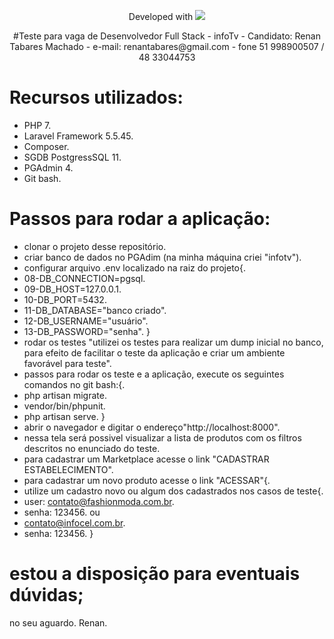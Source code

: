 <p align="center">Developed with <img src="https://laravel.com/assets/img/components/logo-laravel.svg"></p>

<p align="center">
#Teste para vaga de Desenvolvedor Full Stack - infoTv
 - Candidato: Renan Tabares Machado
 - e-mail: renantabares@gmail.com
 - fone 51 998900507 / 48 33044753
</p>

# Recursos utilizados:


- PHP 7.
- Laravel Framework 5.5.45.
- Composer.
- SGDB PostgressSQL 11.
- PGAdmin 4.
- Git bash.

# Passos para rodar a aplicação:

- clonar o projeto desse repositório.
- criar banco de dados no PGAdim (na minha máquina criei "infotv").
- configurar arquivo .env localizado na raiz do projeto{.
- 08-DB_CONNECTION=pgsql.
- 09-DB_HOST=127.0.0.1.
- 10-DB_PORT=5432.
- 11-DB_DATABASE="banco criado".
- 12-DB_USERNAME="usuário".
- 13-DB_PASSWORD="senha".
} 
- rodar os testes "utilizei os testes para realizar um dump inicial no banco, para efeito de facilitar o teste da aplicação e criar um ambiente favorável para teste". 
- passos para rodar os teste e a aplicação, execute os seguintes comandos no git bash:{.
- php artisan migrate.
- vendor/bin/phpunit.
- php artisan serve.
}
- abrir o navegador e digitar o endereço"http://localhost:8000".
- nessa tela será possivel visualizar a lista de produtos com os filtros descritos no enunciado do teste.
- para cadastrar um Marketplace acesse o link  "CADASTRAR ESTABELECIMENTO".
- para cadastrar um novo produto acesse o link "ACESSAR"{.
- utilize um cadastro novo ou algum dos cadastrados nos casos de teste{.
- user: contato@fashionmoda.com.br.
- senha: 123456.
ou
- contato@infocel.com.br.
- senha: 123456.
}

# estou a disposição para eventuais dúvidas;
no seu aguardo.
Renan.
